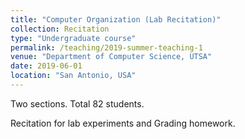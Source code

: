 ```yaml
---
title: "Computer Organization (Lab Recitation)"
collection: Recitation 
type: "Undergraduate course"
permalink: /teaching/2019-summer-teaching-1
venue: "Department of Computer Science, UTSA"
date: 2019-06-01
location: "San Antonio, USA"
---
```


Two sections. Total 82 students. 

Recitation for lab experiments and Grading homework.
